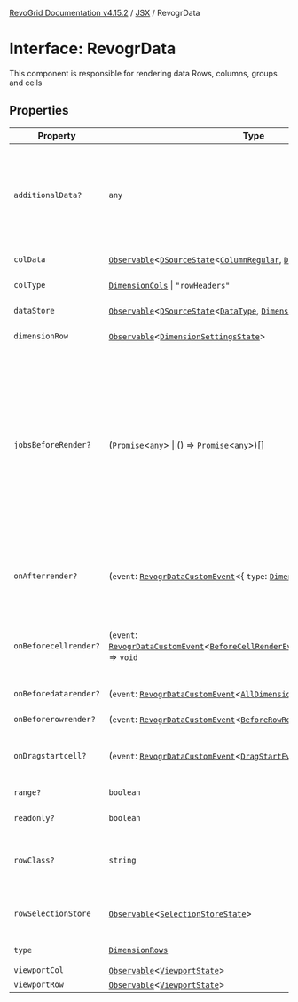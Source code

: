 [RevoGrid Documentation v4.15.2](README.md) / [JSX](Namespace.JSX.md) / RevogrData

# Interface: RevogrData

This component is responsible for rendering data
Rows, columns, groups and cells

## Properties

| Property | Type | Description | Defined in |
| ------ | ------ | ------ | ------ |
| `additionalData?` | `any` | Additional data to pass to renderer Used in plugins such as vue or react to pass root app entity to cells | [src/components.d.ts:1716](https://github.com/revolist/revogrid/blob/30cfedca97f5b42c948bd2668fa87c350d2411bd/src/components.d.ts#L1716) |
| `colData` | [`Observable`](TypeAlias.Observable.md)\<[`DSourceState`](TypeAlias.DSourceState.md)\<[`ColumnRegular`](Interface.ColumnRegular.md), [`DimensionCols`](TypeAlias.DimensionCols.md)\>\> | Column source | [src/components.d.ts:1720](https://github.com/revolist/revogrid/blob/30cfedca97f5b42c948bd2668fa87c350d2411bd/src/components.d.ts#L1720) |
| `colType` | [`DimensionCols`](TypeAlias.DimensionCols.md) \| `"rowHeaders"` | Column data type | [src/components.d.ts:1724](https://github.com/revolist/revogrid/blob/30cfedca97f5b42c948bd2668fa87c350d2411bd/src/components.d.ts#L1724) |
| `dataStore` | [`Observable`](TypeAlias.Observable.md)\<[`DSourceState`](TypeAlias.DSourceState.md)\<[`DataType`](TypeAlias.DataType.md), [`DimensionRows`](TypeAlias.DimensionRows.md)\>\> | Data rows source | [src/components.d.ts:1728](https://github.com/revolist/revogrid/blob/30cfedca97f5b42c948bd2668fa87c350d2411bd/src/components.d.ts#L1728) |
| `dimensionRow` | [`Observable`](TypeAlias.Observable.md)\<[`DimensionSettingsState`](Interface.DimensionSettingsState.md)\> | Dimension settings Y | [src/components.d.ts:1732](https://github.com/revolist/revogrid/blob/30cfedca97f5b42c948bd2668fa87c350d2411bd/src/components.d.ts#L1732) |
| `jobsBeforeRender?` | (`Promise`\<`any`\> \| () => `Promise`\<`any`\>)[] | Prevent rendering until job is done. Can be used for initial rendering performance improvement. When several plugins require initial rendering this will prevent double initial rendering. | [src/components.d.ts:1736](https://github.com/revolist/revogrid/blob/30cfedca97f5b42c948bd2668fa87c350d2411bd/src/components.d.ts#L1736) |
| `onAfterrender?` | (`event`: [`RevogrDataCustomEvent`](Interface.RevogrDataCustomEvent.md)\<\{ `type`: [`DimensionRows`](TypeAlias.DimensionRows.md); \}\>) => `void` | When data render finished for the designated type | [src/components.d.ts:1740](https://github.com/revolist/revogrid/blob/30cfedca97f5b42c948bd2668fa87c350d2411bd/src/components.d.ts#L1740) |
| `onBeforecellrender?` | (`event`: [`RevogrDataCustomEvent`](Interface.RevogrDataCustomEvent.md)\<[`BeforeCellRenderEvent`](Interface.BeforeCellRenderEvent.md)\<[`CellTemplateProp`](Interface.CellTemplateProp.md)\>\>) => `void` | Before each cell render function. Allows to override cell properties | [src/components.d.ts:1744](https://github.com/revolist/revogrid/blob/30cfedca97f5b42c948bd2668fa87c350d2411bd/src/components.d.ts#L1744) |
| `onBeforedatarender?` | (`event`: [`RevogrDataCustomEvent`](Interface.RevogrDataCustomEvent.md)\<[`AllDimensionType`](Interface.AllDimensionType.md)\>) => `void` | Before data render | [src/components.d.ts:1748](https://github.com/revolist/revogrid/blob/30cfedca97f5b42c948bd2668fa87c350d2411bd/src/components.d.ts#L1748) |
| `onBeforerowrender?` | (`event`: [`RevogrDataCustomEvent`](Interface.RevogrDataCustomEvent.md)\<[`BeforeRowRenderEvent`](Interface.BeforeRowRenderEvent.md)\<`any`\>\>) => `void` | Before each row render | [src/components.d.ts:1752](https://github.com/revolist/revogrid/blob/30cfedca97f5b42c948bd2668fa87c350d2411bd/src/components.d.ts#L1752) |
| `onDragstartcell?` | (`event`: [`RevogrDataCustomEvent`](Interface.RevogrDataCustomEvent.md)\<[`DragStartEvent`](Interface.DragStartEvent.md)\>) => `void` | Event emitted on cell drag start | [src/components.d.ts:1756](https://github.com/revolist/revogrid/blob/30cfedca97f5b42c948bd2668fa87c350d2411bd/src/components.d.ts#L1756) |
| `range?` | `boolean` | Range allowed | [src/components.d.ts:1760](https://github.com/revolist/revogrid/blob/30cfedca97f5b42c948bd2668fa87c350d2411bd/src/components.d.ts#L1760) |
| `readonly?` | `boolean` | Readonly mode | [src/components.d.ts:1764](https://github.com/revolist/revogrid/blob/30cfedca97f5b42c948bd2668fa87c350d2411bd/src/components.d.ts#L1764) |
| `rowClass?` | `string` | Defines property from which to read row class | [src/components.d.ts:1768](https://github.com/revolist/revogrid/blob/30cfedca97f5b42c948bd2668fa87c350d2411bd/src/components.d.ts#L1768) |
| `rowSelectionStore` | [`Observable`](TypeAlias.Observable.md)\<[`SelectionStoreState`](TypeAlias.SelectionStoreState.md)\> | Selection, range, focus for row selection | [src/components.d.ts:1772](https://github.com/revolist/revogrid/blob/30cfedca97f5b42c948bd2668fa87c350d2411bd/src/components.d.ts#L1772) |
| `type` | [`DimensionRows`](TypeAlias.DimensionRows.md) | Row data type | [src/components.d.ts:1776](https://github.com/revolist/revogrid/blob/30cfedca97f5b42c948bd2668fa87c350d2411bd/src/components.d.ts#L1776) |
| `viewportCol` | [`Observable`](TypeAlias.Observable.md)\<[`ViewportState`](Interface.ViewportState.md)\> | Viewport X | [src/components.d.ts:1780](https://github.com/revolist/revogrid/blob/30cfedca97f5b42c948bd2668fa87c350d2411bd/src/components.d.ts#L1780) |
| `viewportRow` | [`Observable`](TypeAlias.Observable.md)\<[`ViewportState`](Interface.ViewportState.md)\> | Viewport Y | [src/components.d.ts:1784](https://github.com/revolist/revogrid/blob/30cfedca97f5b42c948bd2668fa87c350d2411bd/src/components.d.ts#L1784) |
